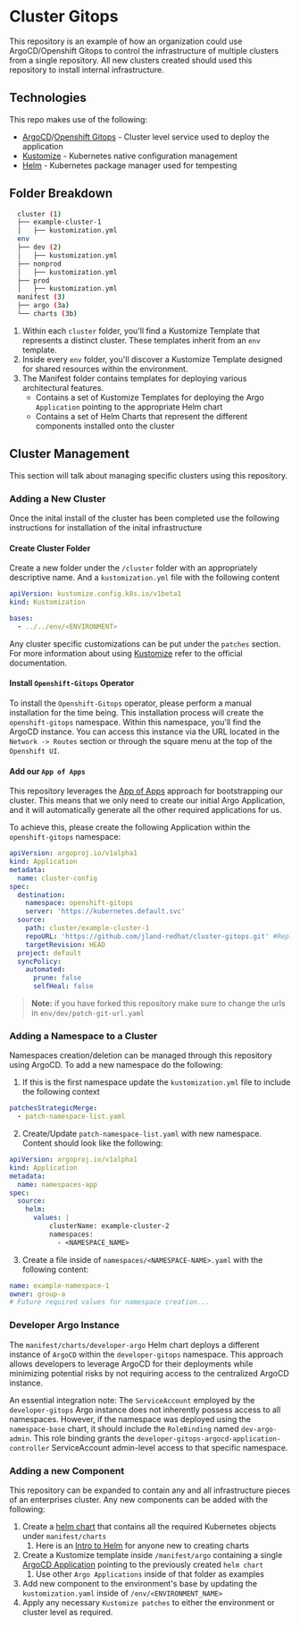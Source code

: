 # Cluster Gitops

This repository is an example of how an organization could use ArgoCD/Openshift Gitops to control the infrastructure of multiple clusters from a single repository. All new clusters created should used this repository to install internal infrastructure.

## Technologies

This repo makes use of the following:
- [ArgoCD](https://argo-cd.readthedocs.io/en/stable/)/[Openshift Gitops](https://docs.openshift.com/container-platform/latest/cicd/gitops/understanding-openshift-gitops.html) - Cluster level service used to deploy the application
- [Kustomize](https://kustomize.io/) - Kubernetes native configuration management
- [Helm](https://helm.sh/) - Kubernetes package manager used for tempesting

## Folder Breakdown

``` sh
  cluster (1)
  ├── example-cluster-1
  │   ├── kustomization.yml
  env
  ├── dev (2)
  │   ├── kustomization.yml
  ├── nonprod
  │   ├── kustomization.yml
  ├── prod
  │   ├── kustomization.yml
  manifest (3)
  ├── argo (3a)
  └── charts (3b)
```

  1. Within each `cluster` folder, you'll find a Kustomize Template that represents a distinct cluster. These templates inherit from an `env` template.
  2. Inside every `env` folder, you'll discover a Kustomize Template designed for shared resources within the environment.
  3. The Manifest folder contains templates for deploying various architectural features.
       - Contains a set of Kustomize Templates for deploying the Argo `Application` pointing to the appropriate Helm chart
       - Contains a set of Helm Charts that represent the different components installed onto the cluster

## Cluster Management

This section will talk about managing specific clusters using this repository.

### Adding a New Cluster

Once the inital install of the cluster has been completed use the following instructions for installation of the inital infrastructure

#### Create Cluster Folder

Create a new folder under the `/cluster` folder with an appropriately descriptive name. And a `kustomization.yml` file with the following content

```yaml
apiVersion: kustomize.config.k8s.io/v1beta1
kind: Kustomization

bases:
  - ../../env/<ENVIRONMENT>

```

Any cluster specific customizations can be put under the `patches` section. For more information about using [Kustomize](https://kustomize.io/) refer to the official documentation.

#### Install `Openshift-Gitops` Operator

To install the `Openshift-Gitops` operator, please perform a manual installation for the time being. This installation process will create the `openshift-gitops` namespace. Within this namespace, you'll find the ArgoCD instance. You can access this instance via the URL located in the `Network -> Routes` section or through the square menu at the top of the `Openshift UI`.

#### Add our `App of Apps`

This repository leverages the [App of Apps](https://argo-cd.readthedocs.io/en/stable/operator-manual/cluster-bootstrapping/) approach for bootstrapping our cluster. This means that we only need to create our initial Argo Application, and it will automatically generate all the other required applications for us.

To achieve this, please create the following Application within the `openshift-gitops` namespace:

```yaml
apiVersion: argoproj.io/v1alpha1
kind: Application
metadata:
  name: cluster-config
spec:
  destination:
    namespace: openshift-gitops
    server: 'https://kubernetes.default.svc'
  source:
    path: cluster/example-cluster-1
    repoURL: 'https://github.com/jland-redhat/cluster-gitops.git' #Replace this with your forked cluster
    targetRevision: HEAD
  project: default
  syncPolicy:
    automated:
      prune: false
      selfHeal: false
```

> **Note:** if you have forked this repository make sure to change the urls in `env/dev/patch-git-url.yaml`

### Adding a Namespace to a Cluster

Namespaces creation/deletion can be managed through this repository using ArgoCD. To add a new namespace do the following:

1. If this is the first namespace update the `kustomization.yml` file to include the following context

  ```yaml
  patchesStrategicMerge:
    - patch-namespace-list.yaml
  ```

2. Create/Update `patch-namespace-list.yaml` with new namespace. Content should look like the following:

  ```yaml
  apiVersion: argoproj.io/v1alpha1
  kind: Application
  metadata:
    name: namespaces-app
  spec:
    source:
      helm:
        values: |
            clusterName: example-cluster-2
            namespaces:
              - <NAMESPACE_NAME>
  ```

3. Create a file inside of `namespaces/<NAMESPACE-NAME>.yaml` with the following content:

  ```yaml
  name: example-namespace-1
  owner: group-a
  # Future required values for namespace creation...
  ```

### Developer Argo Instance

The `manifest/charts/developer-argo` Helm chart deploys a different instance of `ArgoCD` within the `developer-gitops` namespace. This approach allows developers to leverage ArgoCD for their deployments while minimizing potential risks by not requiring access to the centralized ArgoCD instance.

An essential integration note: The `ServiceAccount` employed by the `developer-gitops` Argo instance does not inherently possess access to all namespaces. However, if the namespace was deployed using the `namespace-base` chart, it should include the `RoleBinding` named `dev-argo-admin`. This role binding grants the `developer-gitops-argocd-application-controller` ServiceAccount admin-level access to that specific namespace.

### Adding a new Component

This repository can be expanded to contain any and all infrastructure pieces of an enterprises cluster. Any new components can be added with the following:

1. Create a [helm chart](https://helm.sh/docs/topics/charts/) that contains all the required Kubernetes objects under `manifest/charts`
   1. Here is an [Intro to Helm](https://appdev.consulting.redhat.com/tracks/devtools/helm-intro.html) for anyone new to creating charts
2. Create a Kustomize template inside `/manifest/argo` containing a single [ArgoCD Application](https://argo-cd.readthedocs.io/en/stable/operator-manual/declarative-setup/#applications) pointing to the previously created `helm chart`
   1. Use other `Argo Applications` inside of that folder as examples
3. Add new component to the environment's base by updating the `kustomization.yaml` inside of `/env/<ENVIRONMENT_NAME>`
4. Apply any necessary `Kustomize patches` to either the environment or cluster level as required.


